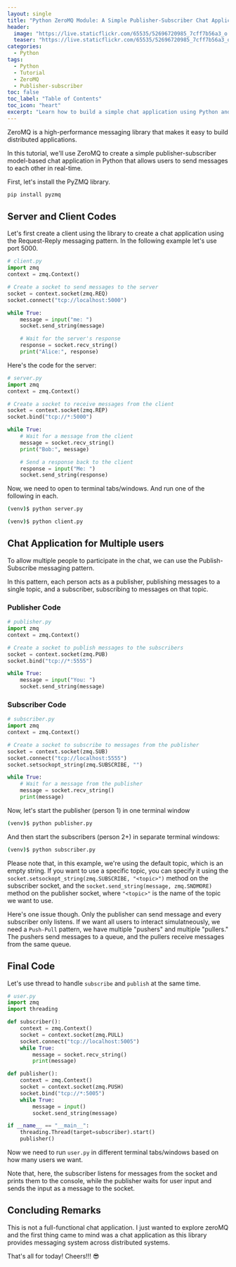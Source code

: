 ```yaml
---
layout: single
title: "Python ZeroMQ Module: A Simple Publisher-Subscriber Chat Application"
header:
  image: "https://live.staticflickr.com/65535/52696720985_7cff7b56a3_o.png"
  teaser: "https://live.staticflickr.com/65535/52696720985_7cff7b56a3_o.png"
categories:
  - Python
tags:
  - Python
  - Tutorial
  - ZeroMQ
  - Publisher-subscriber
toc: false
toc_label: "Table of Contents"
toc_icon: "heart"
excerpt: "Learn how to build a simple chat application using Python and the ZeroMQ module! Our step-by-step guide will teach you everything you need to know about publisher-subscriber messaging and how to use ZeroMQ to create a real-time chat experience."
---
```



ZeroMQ is a high-performance messaging library that makes it easy to build distributed applications. 

In this tutorial, we'll use ZeroMQ to create a simple publisher-subscriber model-based chat application in Python that allows users to send messages to each other in real-time.

First, let's install the PyZMQ library.

```py
pip install pyzmq
```

## Server and Client Codes
Let's first create a client using the library to create a chat application using the Request-Reply messaging pattern. In the following example let's use port $5000$.

```py
# client.py
import zmq
context = zmq.Context()

# Create a socket to send messages to the server
socket = context.socket(zmq.REQ)
socket.connect("tcp://localhost:5000")

while True:
    message = input("me: ")
    socket.send_string(message)

    # Wait for the server's response
    response = socket.recv_string()
    print("Alice:", response)
```

Here's the code for the server:

```py
# server.py
import zmq
context = zmq.Context()

# Create a socket to receive messages from the client
socket = context.socket(zmq.REP)
socket.bind("tcp://*:5000")

while True:
    # Wait for a message from the client
    message = socket.recv_string()
    print("Bob:", message)

    # Send a response back to the client
    response = input("Me: ")
    socket.send_string(response)
```

Now, we need to open to terminal tabs/windows. And run one of the following in each.

```bash
(venv)$ python server.py
```

```bash
(venv)$ python client.py
```

## Chat Application for Multiple users
To allow multiple people to participate in the chat, we can use the Publish-Subscribe messaging pattern. 

In this pattern, each person acts as a publisher, publishing messages to a single topic, and a subscriber, subscribing to messages on that topic.

### Publisher Code

```py
# publisher.py
import zmq
context = zmq.Context()

# Create a socket to publish messages to the subscribers
socket = context.socket(zmq.PUB)
socket.bind("tcp://*:5555")

while True:
    message = input("You: ")
    socket.send_string(message)
```

### Subscriber Code

```py
# subscriber.py
import zmq
context = zmq.Context()

# Create a socket to subscribe to messages from the publisher
socket = context.socket(zmq.SUB)
socket.connect("tcp://localhost:5555")
socket.setsockopt_string(zmq.SUBSCRIBE, "")

while True:
    # Wait for a message from the publisher
    message = socket.recv_string()
    print(message)
```

Now, let's start the publisher (person 1) in one terminal window

```bash
(venv)$ python publisher.py
```

And then start the subscribers (person 2+) in separate terminal windows:
```bash
(venv)$ python subscriber.py
```

Please note that, in this example, we're using the default topic, which is an empty string. If you want to use a specific topic, you can specify it using the `socket.setsockopt_string(zmq.SUBSCRIBE, "<topic>")` method on the subscriber socket, and the `socket.send_string(message, zmq.SNDMORE)` method on the publisher socket, where `"<topic>"` is the name of the topic we want to use.


Here's one issue though. Only the publisher can send message and every subscriber only listens. If we want all users to interact simulatneously, we need a `Push-Pull` pattern, we have multiple "pushers" and multiple "pullers." The pushers send messages to a queue, and the pullers receive messages from the same queue.


## Final Code
Let's use thread to handle `subscribe` and `publish` at the same time.

```py
# user.py
import zmq
import threading

def subscriber():
    context = zmq.Context()
    socket = context.socket(zmq.PULL)
    socket.connect("tcp://localhost:5005")
    while True:
        message = socket.recv_string()
        print(message)

def publisher():
    context = zmq.Context()
    socket = context.socket(zmq.PUSH)
    socket.bind("tcp://*:5005")
    while True:
        message = input()
        socket.send_string(message)

if __name__ == "__main__":
    threading.Thread(target=subscriber).start()
    publisher()
```
Now we need to run `user.py` in different terminal tabs/windows based on how many users we want.

Note that, here, the subscriber listens for messages from the socket and prints them to the console, while the publisher waits for user input and sends the input as a message to the socket.


## Concluding Remarks
This is not a full-functional chat application. I just wanted to explore zeroMQ and the first thing came to mind was a chat application as this library provides messaging system across distributed systems.

That's all for today! Cheers!!! :sunglasses:
<!--stackedit_data:
eyJoaXN0b3J5IjpbNDIwMTc0MTg5LDkzNzA3NjIzXX0=
-->